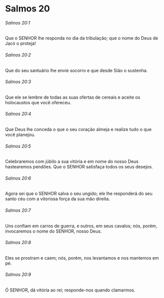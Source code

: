 # Salmos 20

###### Salmos 20:1

Que o SENHOR lhe responda no dia da tribulação; que o nome do Deus de Jacó o proteja!

###### Salmos 20:2

Que do seu santuário lhe envie socorro e que desde Sião o sustenha.

###### Salmos 20:3

Que ele se lembre de todas as suas ofertas de cereais e aceite os holocaustos que você ofereceu.

###### Salmos 20:4

Que Deus lhe conceda o que o seu coração almeja e realize tudo o que você planejou.

###### Salmos 20:5

Celebraremos com júbilo a sua vitória e em nome do nosso Deus hastearemos pendões. Que o SENHOR satisfaça todos os seus desejos.

###### Salmos 20:6

Agora sei que o SENHOR salva o seu ungido; ele lhe responderá do seu santo céu com a vitoriosa força da sua mão direita.

###### Salmos 20:7

Uns confiam em carros de guerra, e outros, em seus cavalos; nós, porém, invocaremos o nome do SENHOR, nosso Deus.

###### Salmos 20:8

Eles se prostram e caem; nós, porém, nos levantamos e nos mantemos em pé.

###### Salmos 20:9

Ó SENHOR, dá vitória ao rei; responde-nos quando clamarmos.

